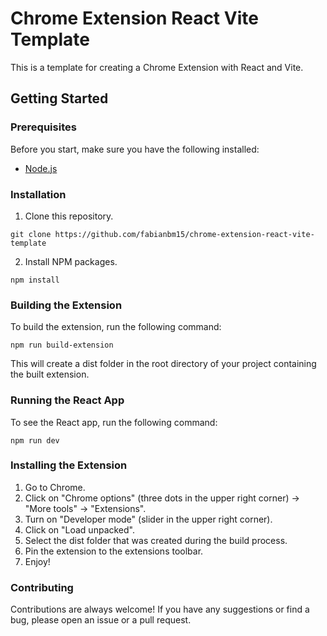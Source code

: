 # Chrome Extension React Vite Template
This is a template for creating a Chrome Extension with React and Vite.

## Getting Started
### Prerequisites
Before you start, make sure you have the following installed:
- [Node.js](https://nodejs.org/en)
### Installation
1. Clone this repository.

`git clone https://github.com/fabianbm15/chrome-extension-react-vite-template`

2. Install NPM packages.

`npm install`

### Building the Extension
To build the extension, run the following command:

`npm run build-extension`

This will create a dist folder in the root directory of your project containing the built extension.

### Running the React App
To see the React app, run the following command:

`npm run dev`

### Installing the Extension
1. Go to Chrome.
2. Click on "Chrome options" (three dots in the upper right corner) -> "More tools" -> "Extensions".
3. Turn on "Developer mode" (slider in the upper right corner).
4. Click on "Load unpacked".
5. Select the dist folder that was created during the build process.
6. Pin the extension to the extensions toolbar.
7. Enjoy!

### Contributing
Contributions are always welcome! If you have any suggestions or find a bug, please open an issue or a pull request.
